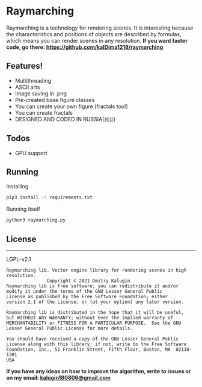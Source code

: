 # Raymarching
Raymarching is a technology for rendering scenes. It is interesting because the characteristics and positions of objects are described by formulas, which means you can render scenes in any resolution.
**If you want faster code, go there: https://github.com/kalDima1218/raymarching**

## Features!

  - Multithreading
  - ASCII arts
  - Image saving in .png
  - Pre-created base figure classes
  - You can create your own figure (fractals too!)
  - You can create fractals
  - DESIGNED AND CODED IN RUSSIA(🇷🇺)
  
## Todos

  - GPU support

## Running
Installing
```sh
pip3 install -r requirements.txt
```
Running itself
```sh
python3 raymarching.py
```

## License
----

LGPL-v2.1

    Raymarching lib. Vector engine library for rendering scenes in high resolution.
                   Copyright © 2021 Dmitry Kalugin
    Raymarching lib is free software; you can redistribute it and/or
    modify it under the terms of the GNU Lesser General Public
    License as published by the Free Software Foundation; either
    version 2.1 of the License, or (at your option) any later version.
    
    Raymarching lib is distributed in the hope that it will be useful,
    but WITHOUT ANY WARRANTY; without even the implied warranty of
    MERCHANTABILITY or FITNESS FOR A PARTICULAR PURPOSE.  See the GNU
    Lesser General Public License for more details.
    
    You should have received a copy of the GNU Lesser General Public
    License along with this library; if not, write to the Free Software
    Foundation, Inc., 51 Franklin Street, Fifth Floor, Boston, MA  02110-1301
    USA


**If you have any ideas on how to improve the algorithm, write to issues or on my email: kalugin180806@gmail.com**
